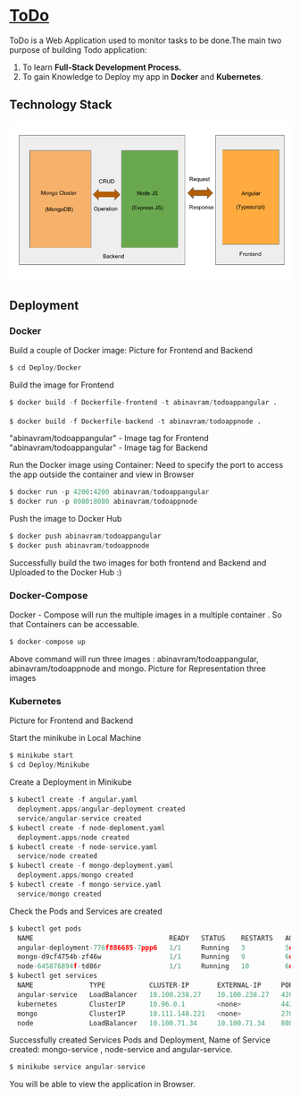 # [ToDo](https://sheltered-shore-92400.herokuapp.com/)


ToDo is a Web Application used to monitor tasks to be done.The main two purpose of building Todo application: 
1. To learn **Full-Stack Development Process.** 
2. To gain Knowledge to Deploy my app in **Docker** and **Kubernetes**.

## Technology Stack

![](images/project_techno_stack.png)


## Deployment
### Docker
Build a couple of  Docker image:
Picture for Frontend and Backend
```python
$ cd Deploy/Docker
```
Build the image for Frontend
```python
$ docker build -f Dockerfile-frontend -t abinavram/todoappangular .

$ docker build -f Dockerfile-backend -t abinavram/todoappnode .
```
"abinavram/todoappangular" - Image tag for Frontend
"abinavram/todoappangular" - Image tag for Backend

Run the Docker image using Container:
Need to specify the port to access the app outside the container and view in Browser
```python
$ docker run -p 4200:4200 abinavram/todoappangular
$ docker run -p 8080:8080 abinavram/todoappnode
```
Push the image to Docker Hub
```python
$ docker push abinavram/todoappangular
$ docker push abinavram/todoappnode
```
Successfully build the two images for both frontend and Backend and Uploaded to the Docker Hub :)
### Docker-Compose
Docker - Compose will run the multiple images in a multiple container . So that Containers can be accessable.
```python
$ docker-compose up
```
Above command will run three images : abinavram/todoappangular, abinavram/todoappnode and mongo.
Picture for Representation three images
### Kubernetes
Picture for Frontend and Backend

Start the minikube in Local Machine
```python
$ minikube start
$ cd Deploy/Minikube
```
Create a Deployment in Minikube 
```python
$ kubectl create -f angular.yaml
  deployment.apps/angular-deployment created
  service/angular-service created
$ kubectl create -f node-deploment.yaml
  deployment.apps/node created
$ kubectl create -f node-service.yaml
  service/node created
$ kubectl create -f mongo-deployment.yaml
  deployment.apps/mongo created
$ kubectl create -f mongo-service.yaml
  service/mongo created
```
Check the Pods and Services are created
```python
$ kubectl get pods
  NAME                                  READY   STATUS    RESTARTS   AGE
  angular-deployment-776f886685-7ppp6   1/1     Running   3          5d21h
  mongo-d9cf4754b-zf46w                 1/1     Running   9          6d14h
  node-645876894f-td86r                 1/1     Running   10         6d12h
$ kubectl get services
  NAME              TYPE           CLUSTER-IP       EXTERNAL-IP     PORT(S)          AGE
  angular-service   LoadBalancer   10.100.238.27    10.100.238.27   4200:30781/TCP   5d21h
  kubernetes        ClusterIP      10.96.0.1        <none>          443/TCP          6d16h
  mongo             ClusterIP      10.111.148.221   <none>          27017/TCP        6d14h
  node              LoadBalancer   10.100.71.34     10.100.71.34    8080:30266/TCP   6d14h
```
Successfully created Services Pods and Deployment,
Name of Service created: 
mongo-service , node-service and angular-service.
```python
$ minikube service angular-service
```
You will be able to view the application in Browser.
